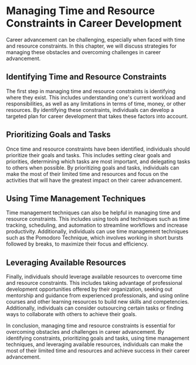 # Managing Time and Resource Constraints in Career Development

Career advancement can be challenging, especially when faced with time and resource constraints. In this chapter, we will discuss strategies for managing these obstacles and overcoming challenges in career advancement.

Identifying Time and Resource Constraints
-----------------------------------------

The first step in managing time and resource constraints is identifying where they exist. This includes understanding one's current workload and responsibilities, as well as any limitations in terms of time, money, or other resources. By identifying these constraints, individuals can develop a targeted plan for career development that takes these factors into account.

Prioritizing Goals and Tasks
----------------------------

Once time and resource constraints have been identified, individuals should prioritize their goals and tasks. This includes setting clear goals and priorities, determining which tasks are most important, and delegating tasks to others when possible. By prioritizing goals and tasks, individuals can make the most of their limited time and resources and focus on the activities that will have the greatest impact on their career advancement.

Using Time Management Techniques
--------------------------------

Time management techniques can also be helpful in managing time and resource constraints. This includes using tools and techniques such as time tracking, scheduling, and automation to streamline workflows and increase productivity. Additionally, individuals can use time management techniques such as the Pomodoro Technique, which involves working in short bursts followed by breaks, to maximize their focus and efficiency.

Leveraging Available Resources
------------------------------

Finally, individuals should leverage available resources to overcome time and resource constraints. This includes taking advantage of professional development opportunities offered by their organization, seeking out mentorship and guidance from experienced professionals, and using online courses and other learning resources to build new skills and competencies. Additionally, individuals can consider outsourcing certain tasks or finding ways to collaborate with others to achieve their goals.

In conclusion, managing time and resource constraints is essential for overcoming obstacles and challenges in career advancement. By identifying constraints, prioritizing goals and tasks, using time management techniques, and leveraging available resources, individuals can make the most of their limited time and resources and achieve success in their career advancement.



